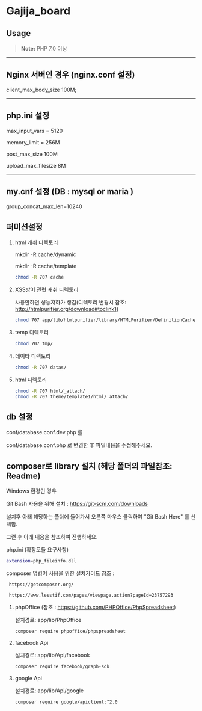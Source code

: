 # Gajija_board

## Usage

> **Note:** PHP 7.0 이상

------------------
Nginx 서버인 경우 (nginx.conf 설정)
------------------
client_max_body_size 100M;

-----------------
php.ini 설정
------------------
max_input_vars = 5120

memory_limit = 256M

post_max_size 100M

upload_max_filesize 8M

-----------------
my.cnf 설정 (DB : mysql or maria )
------------------
group_concat_max_len=10240


## 퍼미션설정 
 
1. html 캐쉬 디렉토리
 
   mkdir -R cache/dynamic

   mkdir -R cache/template
   ```sh   
   chmod -R 707 cache
   ```

2. XSS방어 관련 캐쉬 디렉토리
 
   사용안하면 성능저하가 생김(디렉토리 변경시 참조: http://htmlpurifier.org/download#toclink1)
   ```sh  
   chmod 707 app/lib/htmlpurifier/library/HTMLPurifier/DefinitionCache/Serializer
   ```

3. temp 디렉토리
   ```sh
   chmod 707 tmp/
   ```
4. 데이타 디렉토리
   ```sh
   chmod -R 707 datas/
   ```
5. html 디렉토리
   ```sh
   chmod -R 707 html/_attach/
   chmod -R 707 theme/template1/html/_attach/
   ```

## db 설정

conf/database.conf.dev.php 를

conf/database.conf.php 로 변경한 후 파일내용을 수정해주세요.

## composer로 library 설치 (해당 폴더의 파일참조:  Readme) 

Windows 환경인 경우

Git Bash 사용을 위해 설치 : https://git-scm.com/downloads

설치후 아래 해당하는 폴더에 들어가서 오른쪽 마우스 클릭하여 "Git Bash Here" 를 선택함.

그런 후 아래 내용을 참조하여 진행하세요.



php.ini (확장모듈 요구사항)
```sh
extension=php_fileinfo.dll
```

composer 명령어 사용을 위한 설치가이드 참조 : 

     https://getcomposer.org/
   
     https://www.lesstif.com/pages/viewpage.action?pageId=23757293
 
1. phpOffice (참조 : https://github.com/PHPOffice/PhpSpreadsheet)

   설치경로:	app/lib/PhpOffice
   ```sh  
   composer require phpoffice/phpspreadsheet
   ```
2. facebook Api

   설치경로: app/lib/Api/facebook
   ```sh  
   composer require facebook/graph-sdk
   ```
3. google Api

   설치경로: app/lib/Api/google
   ```sh  
   composer require google/apiclient:^2.0
   ```
